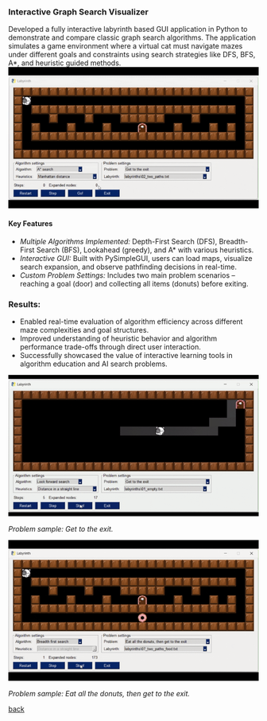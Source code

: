 ### Interactive Graph Search Visualizer

Developed a fully interactive labyrinth based GUI application in Python to demonstrate and compare classic graph search algorithms. The application simulates a game environment where a virtual cat must navigate mazes under different goals and constraints using search strategies like DFS, BFS, A*, and heuristic guided methods.
![labyrinth](/assets/img/project-lab1.gif)

#### Key Features  

- *Multiple Algorithms Implemented:* Depth-First Search (DFS), Breadth-First Search (BFS), Lookahead (greedy), and A* with various heuristics.
- *Interactive GUI:* Built with PySimpleGUI, users can load maps, visualize search expansion, and observe pathfinding decisions in real-time.
- *Custom Problem Settings:* Includes two main problem scenarios – reaching a goal (door) and collecting all items (donuts) before exiting.

### Results:

- Enabled real-time evaluation of algorithm efficiency across different maze complexities and goal structures.
- Improved understanding of heuristic behavior and algorithm performance trade-offs through direct user interaction.
- Successfully showcased the value of interactive learning tools in algorithm education and AI search problems.

![labyrinth](/assets/img/project-lab2.gif)

*Problem sample: Get to the exit.*

![labyrinth](/assets/img/project-lab3.gif)

*Problem sample: Eat all the donuts, then get to the exit.*

[back](./)
